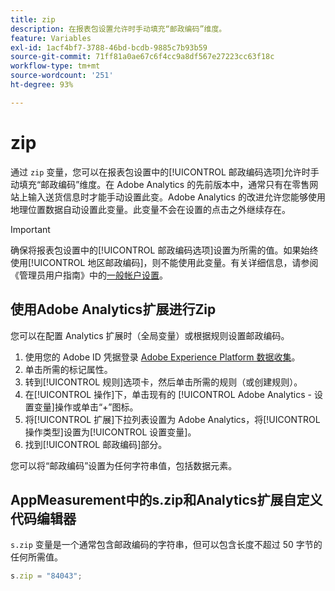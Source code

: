 ```yaml
---
title: zip
description: 在报表包设置允许时手动填充“邮政编码”维度。
feature: Variables
exl-id: 1acf4bf7-3788-46bd-bcdb-9885c7b93b59
source-git-commit: 71ff81a0ae67c6f4cc9a8df567e27223cc63f18c
workflow-type: tm+mt
source-wordcount: '251'
ht-degree: 93%

---
```


# zip

通过 `zip` 变量，您可以在报表包设置中的[!UICONTROL 邮政编码选项]允许时手动填充“邮政编码”维度。在 Adobe Analytics 的先前版本中，通常只有在零售网站上输入送货信息时才能手动设置此变。Adobe Analytics 的改进允许您能够使用地理位置数据自动设置此变量。此变量不会在设置的点击之外继续存在。

>[!IMPORTANT]
>
>确保将报表包设置中的[!UICONTROL 邮政编码选项]设置为所需的值。如果始终使用[!UICONTROL 地区邮政编码]，则不能使用此变量。有关详细信息，请参阅《管理员用户指南》中的[一般帐户设置](/help/admin/admin/c-manage-report-suites/c-edit-report-suites/general/general-acct-settings-admin.md)。

## 使用Adobe Analytics扩展进行Zip

您可以在配置 Analytics 扩展时（全局变量）或根据规则设置邮政编码。

1. 使用您的 Adobe ID 凭据登录 [Adobe Experience Platform 数据收集](https://experience.adobe.com/data-collection)。
2. 单击所需的标记属性。
3. 转到[!UICONTROL 规则]选项卡，然后单击所需的规则（或创建规则）。
4. 在[!UICONTROL 操作]下，单击现有的 [!UICONTROL Adobe Analytics - 设置变量]操作或单击“+”图标。
5. 将[!UICONTROL 扩展]下拉列表设置为 Adobe Analytics，将[!UICONTROL 操作类型]设置为[!UICONTROL 设置变量]。
6. 找到[!UICONTROL 邮政编码]部分。

您可以将“邮政编码”设置为任何字符串值，包括数据元素。

## AppMeasurement中的s.zip和Analytics扩展自定义代码编辑器

`s.zip` 变量是一个通常包含邮政编码的字符串，但可以包含长度不超过 50 字节的任何所需值。

```js
s.zip = "84043";
```
